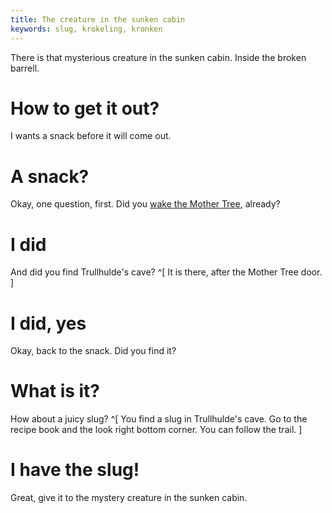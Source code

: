 ```yaml
---
title: The creature in the sunken cabin
keywords: slug, krokeling, kronken
---
```


There is that mysterious creature in the sunken cabin. Inside the broken barrell.

# How to get it out?
I wants a snack before it will come out.

# A snack?
Okay, one question, first. Did you [wake the Mother Tree](050-mother-tree.md), already?

# I did
And did you find Trullhulde's cave? ^[ It is there, after the Mother Tree door. ]

# I did, yes
Okay, back to the snack. Did you find it?

# What is it?
How about a juicy slug? ^[ You find a slug in Trullhulde's cave. Go to the recipe book and the look right bottom corner. You can follow the trail. ]

# I have the slug!
Great, give it to the mystery creature in the sunken cabin.
